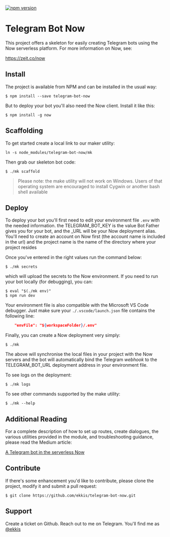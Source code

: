 [![npm version](https://badge.fury.io/js/telegram-bot-now.svg)](https://badge.fury.io/js/telegram-bot-now)

# Telegram Bot Now 

This project offers a skeleton for easily creating Telegram bots using the Now 
serverless platform.  For more information on Now, see:

https://zeit.co/now

## Install

The project is available from NPM and can be installed in the usual way:
```
$ npm install --save telegram-bot-now
```
But to deploy your bot you'll also need the Now client.  Install it like this:
```
$ npm install -g now
```

## Scaffolding

To get started create a local link to our maker utility:
```
ln -s node_modules/telegram-bot-now/mk
```
Then grab our skeleton bot code:
```
$ ./mk scaffold
```
> Please note: the make utility will not work on Windows.  Users of that operating
> system are encouraged to install Cygwin or another bash shell available

## Deploy

To deploy your bot you'll first need to edit your environment file `.env` with the
needed information.  the TELEGRAM_BOT_KEY is the value Bot Father gives you for your
bot, and the _URL will be your Now deployment alias.  You'll need to create an account
on Now first (the account name is included in the url) and the project name is the name
of the directory where your project resides

Once you've entered in the right values run the command below:
```
$ ./mk secrets
```
which will upload the secrets to the Now environment.  If you need to run your bot locally
(for debugging), you can:
```
$ eval "$(./mk env)"
$ npm run dev
```
Your environment file is also compatible with the Microsoft VS Code debugger.  Just make sure
your `./.vscode/launch.json` file contains the following line:
```json
    "envFile": "${workspaceFolder}/.env"
```

Finally, you can create a Now deployment very simply:
```
$ ./mk
```
The above will synchronise the local files in your project with the Now servers and 
the bot will automatically bind the Telegram *webhook* to the TELEGRAM_BOT_URL deployment
address in your environment file.

To see logs on the deployment:
```
$ ./mk logs
```
To see other commands supported by the make utility:
```
$ ./mk --help
```

## Additional Reading

For a complete description of how to set up routes, create dialogues, the various utilities provided
in the module, and troubleshooting guidance, please read the Medium article:

[A Telegram bot in the serverless Now](https://medium.com/@ekkis/building-a-telegram-bot-in-node-js-now-6daea82ca425)

## Contribute

If there's some enhancement you'd like to contribute, please clone the project, modify it 
and submit a pull request:
```
$ git clone https://github.com/ekkis/telegram-bot-now.git
```

## Support

Create a ticket on Github.  Reach out to me on Telegram.  You'll find me as [@ekkis](https://t.me/ekkis)
